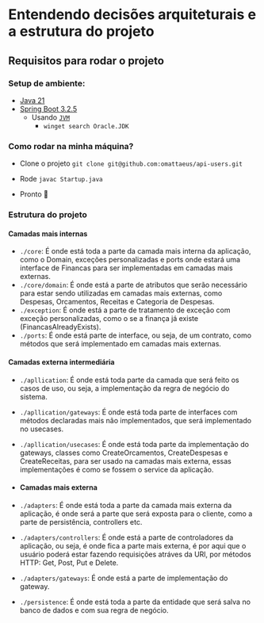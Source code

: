 # Entendendo decisões arquiteturais e a estrutura do projeto

## Requisitos para rodar o projeto

### Setup de ambiente:

- [Java 21](https://www.java.com/pt-BR/)
- [Spring Boot 3.2.5](https://spring.io/projects/spring-boot)
  - Usando [`JVM`](https://github.com/nvm-sh/nvm)
    - `winget search Oracle.JDK`
   
### Como rodar na minha máquina?

- Clone o projeto `git clone git@github.com:omattaeus/api-users.git`
  
- Rode `javac Startup.java`
- Pronto 🎉

### Estrutura do projeto

#### Camadas mais internas
- `./core`: É onde está toda a parte da camada mais interna da aplicação, como o Domain, exceções personalizadas e ports onde estará uma interface de Financas para ser implementadas em camadas mais externas.
- `./core/domain`: É onde está a parte de atributos que serão necessário para estar sendo utilizadas em camadas mais externas, como Despesas, Orcamentos, Receitas e Categoria de Despesas.
- `./exception`: É onde está a parte de tratamento de exceção com exceção personalizadas, como o se a finança já existe (FinancasAlreadyExists).
- `./ports`: É onde está parte de interface, ou seja, de um contrato, como métodos que será implementado em camadas mais externas.

#### Camadas externa intermediária
- `./apllication`: É onde está toda parte da camada que será feito os casos de uso, ou seja, a implementação da regra de negócio do sistema.
- `./apllication/gateways`: É onde está toda parte de interfaces com métodos declaradas mais não implementados, que será implementado no usecases.
- `./apllication/usecases`: É onde está toda parte da implementação do gateways, classes como CreateOrcamentos, CreateDespesas e CreateReceitas, para ser usado na camadas mais externa, essas implementações é como se fossem o service da aplicação.

- #### Camadas mais externa
- `./adapters`: É onde está toda a parte da camada mais externa da aplicação, é onde será a parte que será exposta para o cliente, como a parte de persistência, controllers etc.
- `./adapters/controllers`: É onde está a parte de controladores da aplicação, ou seja, é onde fica a parte mais externa, é por aqui que o usuário poderá estar fazendo requisições atráves da URl, por métodos HTTP: Get, Post, Put e Delete.
- `./adapters/gateways`: É onde está a parte de implementação do gateway.
- `./persistence`: É onde está toda a parte da entidade que será salva no banco de dados e com sua regra de negócio.


